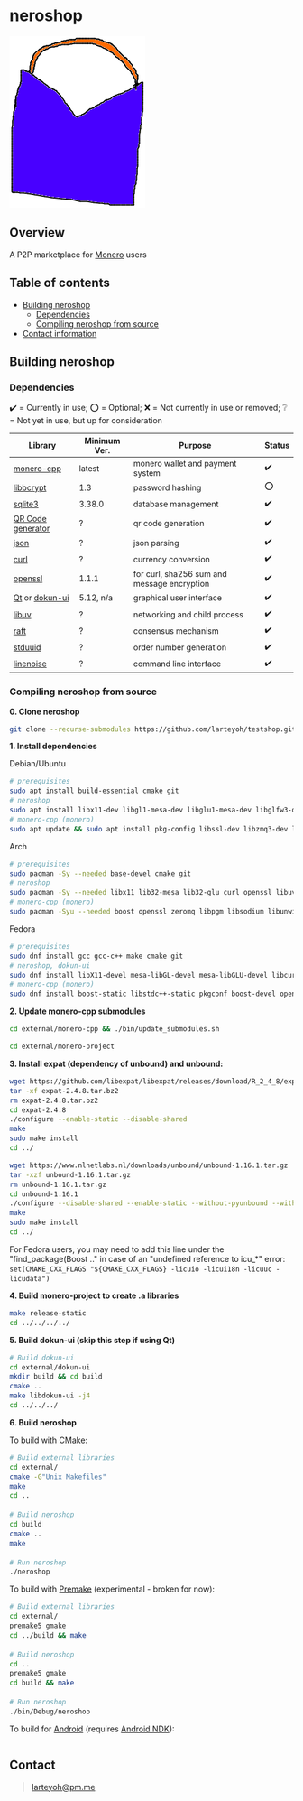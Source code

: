 # neroshop 

[![alt text](res/neroshop-logo.png)](https://github.com/larteyoh/testshop "neroshop logo")

## Overview
A P2P marketplace for [Monero](https://getmonero.org/) users


## Table of contents
<!-- - [The history behind neroshop](#about)-->
<!-- - [Features](#features)--> <!-- - [Documentation](#documentation)-->
- [Building neroshop](#building-neroshop)
  - [Dependencies](#dependencies)
  - [Compiling neroshop from source](#compiling-neroshop-from-source) <!-- - [Contributing](#contributing) --> <!-- - [Bug Bounty Program]-->
- [Contact information](#contact)


<!--## About
This is currently a work in progress. There is nothing to see here :shrug:


## Features
Coming soon

-->
## Building neroshop

### Dependencies
:heavy_check_mark: = Currently in use; :o: = Optional; :x: = Not currently in use or removed; :grey_question: = Not yet in use, but up for consideration

|      Library                                                       | Minimum Ver.       |         Purpose                                                        | Status                              |
|--------------------------------------------------------------------|--------------------|------------------------------------------------------------------------|-------------------------------------|
| [monero-cpp](https://github.com/monero-ecosystem/monero-cpp)       | latest             | monero wallet and payment system                                       | :heavy_check_mark:                  |
| [libbcrypt](https://github.com/rg3/libbcrypt)                      | 1.3                | password hashing                                                       | :o:                                 |
| [sqlite3](https://sqlite.org/)                                     | 3.38.0             | database management                                                    | :heavy_check_mark:                  |
| [QR Code generator](https://github.com/nayuki/QR-Code-generator)   | ?                  | qr code generation                                                     | :heavy_check_mark:                  |
| [json](https://github.com/nlohmann/json/)                          | ?                  | json parsing                                                           | :heavy_check_mark:                  |
| [curl](https://github.com/curl/curl)                               | ?                  | currency conversion                                                    | :heavy_check_mark:                  |
| [openssl](https://github.com/openssl/openssl)                      | 1.1.1              | for curl, sha256 sum and message encryption                            | :heavy_check_mark:                  |
| [Qt](https://www.qt.io/) or [dokun-ui](external/dokun-ui)          | 5.12, n/a          | graphical user interface                                               | :heavy_check_mark:                  |
| [libuv](https://github.com/libuv/libuv)                            | ?                  | networking and child process                                           | :heavy_check_mark:                  |
| [raft](https://github.com/willemt/raft)                            | ?                  | consensus mechanism                                                    | :heavy_check_mark:                  |
| [stduuid](https://github.com/mariusbancila/stduuid)                | ?                  | order number generation                                                | :heavy_check_mark:                  |
| [linenoise](https://github.com/antirez/linenoise)                  | ?                  | command line interface                                                 | :heavy_check_mark:                  |

### Compiling neroshop from source
**0. Clone neroshop**
```bash
git clone --recurse-submodules https://github.com/larteyoh/testshop.git && cd testshop
```


**1. Install dependencies**

Debian/Ubuntu
```bash
# prerequisites
sudo apt install build-essential cmake git
# neroshop
sudo apt install libx11-dev libgl1-mesa-dev libglu1-mesa-dev libglfw3-dev libcurl4-openssl-dev libssl-dev libuv1-dev qtdeclarative5-dev qml-module-qt-labs-platform qml-module-qtquick-controls qml-module-qtquick-controls2
# monero-cpp (monero)
sudo apt update && sudo apt install pkg-config libssl-dev libzmq3-dev libsodium-dev libunwind8-dev liblzma-dev libreadline6-dev libpgm-dev qttools5-dev-tools libhidapi-dev libusb-1.0-0-dev libprotobuf-dev protobuf-compiler libudev-dev libboost-chrono-dev libboost-date-time-dev libboost-filesystem-dev libboost-locale-dev libboost-program-options-dev libboost-regex-dev libboost-serialization-dev libboost-system-dev libboost-thread-dev python3 ccache
```
Arch
```bash
# prerequisites
sudo pacman -Sy --needed base-devel cmake git
# neroshop
sudo pacman -Sy --needed libx11 lib32-mesa lib32-glu curl openssl libuv
# monero-cpp (monero)
sudo pacman -Syu --needed boost openssl zeromq libpgm libsodium libunwind xz readline gtest python3 ccache qt5-tools hidapi libusb protobuf systemd
```
Fedora
```bash
# prerequisites
sudo dnf install gcc gcc-c++ make cmake git
# neroshop, dokun-ui
sudo dnf install libX11-devel mesa-libGL-devel mesa-libGLU-devel libcurl-devel openssl-devel libuv-devel libuv-static
# monero-cpp (monero)
sudo dnf install boost-static libstdc++-static pkgconf boost-devel openssl-devel zeromq-devel openpgm-devel libsodium-devel libunwind-devel xz-devel readline-devel gtest-devel ccache qt5-linguist hidapi-devel libusbx-devel protobuf-devel protobuf-compiler systemd-devel
```


**2. Update monero-cpp submodules**
```bash
cd external/monero-cpp && ./bin/update_submodules.sh
```
```bash
cd external/monero-project
```


**3. Install expat (dependency of unbound) and unbound:**
```bash
wget https://github.com/libexpat/libexpat/releases/download/R_2_4_8/expat-2.4.8.tar.bz2
tar -xf expat-2.4.8.tar.bz2
rm expat-2.4.8.tar.bz2
cd expat-2.4.8
./configure --enable-static --disable-shared
make
sudo make install
cd ../
```

```bash
wget https://www.nlnetlabs.nl/downloads/unbound/unbound-1.16.1.tar.gz
tar -xzf unbound-1.16.1.tar.gz
rm unbound-1.16.1.tar.gz
cd unbound-1.16.1
./configure --disable-shared --enable-static --without-pyunbound --with-libevent=no --without-pythonmodule --disable-flto --with-pthreads --with-libunbound-only --with-pic
make
sudo make install
cd ../
```

For Fedora users, you may need to add this line under the "find_package(Boost .." in case of an "undefined reference to icu_*" error:
`set(CMAKE_CXX_FLAGS "${CMAKE_CXX_FLAGS} -licuio -licui18n -licuuc -licudata")`

<!-- git submodule update --init --force --> <!-- <= call this before building monero -->

**4. Build monero-project to create .a libraries**
```bash
make release-static
cd ../../../../
```


**5. Build dokun-ui (skip this step if using Qt)**
```bash
# Build dokun-ui
cd external/dokun-ui
mkdir build && cd build
cmake ..
make libdokun-ui -j4
cd ../../../
```


**6. Build neroshop**

To build with [CMake](https://cmake.org/):

```bash
# Build external libraries
cd external/
cmake -G"Unix Makefiles"
make
cd ..

# Build neroshop
cd build
cmake ..
make

# Run neroshop
./neroshop
```


To build with [Premake](https://premake.github.io/) (experimental - broken for now):

```bash
# Build external libraries
cd external/
premake5 gmake
cd ../build && make

# Build neroshop
cd ..
premake5 gmake
cd build && make

# Run neroshop
./bin/Debug/neroshop
```


To build for [Android](https://www.android.com/) (requires [Android NDK](https://developer.android.com/ndk)):<!-- and [CMake](https://cmake.org/)):-->
```bash
```


## Contact
> larteyoh@pm.me

[//]: # (./clean.sh)
[//]: # (git checkout -b test)
[//]: # (git add .gitignore .gitmodules cmake/ CMakeLists.txt external/ main.qml premake5.lua README.md res/neroshop-logo.png res/wallets src/ test/)
[//]: # (git commit -m"...")
[//]: # (git push -u origin test --force)
[//]: # (https://git.slipfox.xyz/larteyoh/testshop/settings => Mirror Settings => Synchronize Now)
[//]: # (removing an external lib from submodules index: git rm --cached path/to/submodule)
